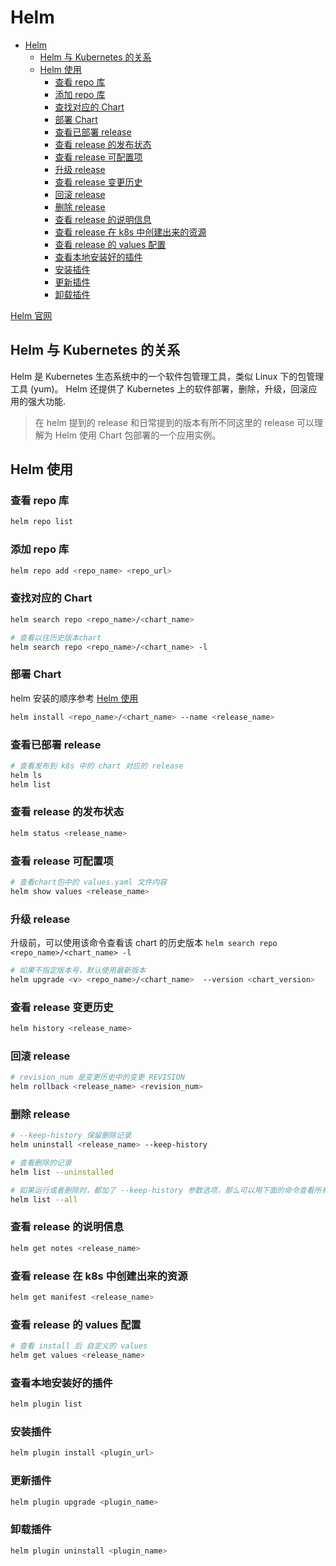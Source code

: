 # Helm

- [Helm](#helm)
  - [Helm 与 Kubernetes 的关系](#helm-与-kubernetes-的关系)
  - [Helm 使用](#helm-使用)
    - [查看 repo 库](#查看-repo-库)
    - [添加 repo 库](#添加-repo-库)
    - [查找对应的 Chart](#查找对应的-chart)
    - [部署 Chart](#部署-chart)
    - [查看已部署 release](#查看已部署-release)
    - [查看 release 的发布状态](#查看-release-的发布状态)
    - [查看 release 可配置项](#查看-release-可配置项)
    - [升级 release](#升级-release)
    - [查看 release 变更历史](#查看-release-变更历史)
    - [回滚 release](#回滚-release)
    - [删除 release](#删除-release)
    - [查看 release 的说明信息](#查看-release-的说明信息)
    - [查看 release 在 k8s 中创建出来的资源](#查看-release-在-k8s-中创建出来的资源)
    - [查看 release 的 values 配置](#查看-release-的-values-配置)
    - [查看本地安装好的插件](#查看本地安装好的插件)
    - [安装插件](#安装插件)
    - [更新插件](#更新插件)
    - [卸载插件](#卸载插件)

[Helm 官网](https://helm.sh/zh/docs/)

## Helm 与 Kubernetes 的关系

Helm 是 Kubernetes 生态系统中的一个软件包管理工具，类似 Linux 下的包管理工具 (yum)。
Helm 还提供了 Kubernetes 上的软件部署，删除，升级，回滚应用的强大功能.

>在 helm 提到的 release 和日常提到的版本有所不同这里的 release 可以理解为 Helm 使用 Chart 包部署的一个应用实例。

## Helm 使用

### 查看 repo 库

```bash
helm repo list
```

### 添加 repo 库

```bash
helm repo add <repo_name> <repo_url>
```

### 查找对应的 Chart

```bash
helm search repo <repo_name>/<chart_name>

# 查看以往历史版本chart
helm search repo <repo_name>/<chart_name> -l
```

### 部署 Chart

helm 安装的顺序参考 [Helm 使用](https://helm.sh/zh/docs/intro/using_helm/)

```bash
helm install <repo_name>/<chart_name> --name <release_name>
```

### 查看已部署 release

```bash
# 查看发布到 k8s 中的 chart 对应的 release
helm ls
helm list
```

### 查看 release 的发布状态

```bash
helm status <release_name>
```

### 查看 release 可配置项

```bash
# 查看chart包中的 values.yaml 文件内容
helm show values <release_name>
```

### 升级 release

升级前，可以使用该命令查看该 chart 的历史版本 `helm search repo <repo_name>/<chart_name> -l`

```bash
# 如果不指定版本号，默认使用最新版本
helm upgrade <v> <repo_name>/<chart_name>  --version <chart_version>
```

### 查看 release 变更历史

```bash
helm history <release_name>
```

### 回滚 release

```bash
# revision_num 是变更历史中的变更 REVISION
helm rollback <release_name> <revision_num>
```

### 删除 release

```bash
# --keep-history 保留删除记录
helm uninstall <release_name> --keep-history

# 查看删除的记录
helm list --uninstalled

# 如果运行或者删除时，都加了 --keep-history 参数选项，那么可以用下面的命令查看所有的历史 (包括失败，删除的)
helm list --all
```

### 查看 release 的说明信息

```bash
helm get notes <release_name>
```

### 查看 release 在 k8s 中创建出来的资源

```bash
helm get manifest <release_name>
```

### 查看 release 的 values 配置

```bash
# 查看 install 后 自定义的 values 
helm get values <release_name>
```

### 查看本地安装好的插件

```bash
helm plugin list
```

### 安装插件

```bash
helm plugin install <plugin_url>
```

### 更新插件

```bash
helm plugin upgrade <plugin_name>
```

### 卸载插件

```bash
helm plugin uninstall <plugin_name>
```
